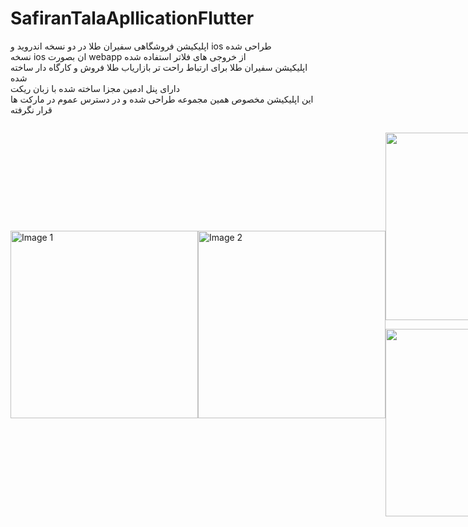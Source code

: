 # SafiranTalaApllicationFlutter
اپلیکیشن فروشگاهی سفیران طلا در دو نسخه اندروید و ios طراحی شده
<br/>
نسخه ios ان بصورت webapp از خروجی های فلاتر استفاده شده
<br/>
اپلیکیشن سفیران طلا برای ارتباط راحت تر بازاریاب طلا فروش و کارگاه دار ساخته شده
<br/>
دارای پنل ادمین مجزا ساخته شده با زبان ریکت
<br/>
این اپلیکیشن مخصوص همین مجموعه طراحی شده و در دسترس عموم در مارکت ها قرار نگرفته

<div style="width:100%;display:flex;flex-direction:row;align-items: center;">
  <img src="https://www.karlancer.com/api/file/x/x764/1698246407-MpjA.JPG" width="300" alt="Image 1">


  <img src="https://www.karlancer.com/api/file/x/x764/1698246410-vtb0.JPG" width="300" alt="Image 2">

  <div/>


<p align="center">
  <img src="https://www.karlancer.com/api/file/x/x764/1698246410-G85M.JPG" width="300" alt="Image 3">
</p>

<p align="center">
  <img src="https://www.karlancer.com/api/file/x/x764/1698246406-HvYL.JPG" width="300" alt="Image 4">
</p>

